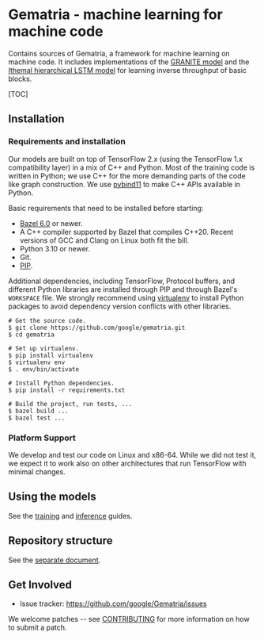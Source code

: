 # Gematria - machine learning for machine code

Contains sources of Gematria, a framework for machine learning on machine code.
It includes implementations of the
[GRANITE model](https://arxiv.org/abs/2210.03894) and the
[Ithemal hierarchical LSTM model](https://arxiv.org/abs/1808.07412) for learning
inverse throughput of basic blocks.

[TOC]

## Installation

### Requirements and installation

Our models are built on top of TensorFlow 2.x (using the TensorFlow 1.x
compatibility layer) in a mix of C++ and Python. Most of the training code is
written in Python; we use C++ for the more demanding parts of the code like
graph construction. We use [pybind11](https://github.com/pybind/pybind11) to
make C++ APIs available in Python.

Basic requirements that need to be installed before starting:

*   [Bazel 6.0](https://bazel.build) or newer.
*   A C++ compiler supported by Bazel that compiles C++20. Recent versions of
    GCC and Clang on Linux both fit the bill.
*   Python 3.10 or newer.
*   Git.
*   [PIP](https://pypi.org/project/pip/).

Additional dependencies, including TensorFlow, Protocol buffers, and different
Python libraries are installed through PIP and through Bazel's `WORKSPACE` file.
We strongly recommend using
[virtualenv](https://pypi.org/project/virtualenv/) to install Python packages to
avoid dependency version conflicts with other libraries.

```shell
# Get the source code.
$ git clone https://github.com/google/gematria.git
$ cd gematria

# Set up virtualenv.
$ pip install virtualenv
$ virtualenv env
$ . env/bin/activate

# Install Python dependencies.
$ pip install -r requirements.txt

# Build the project, run tests, ...
$ bazel build ...
$ bazel test ...
```

### Platform Support

We develop and test our code on Linux and x86-64. While we did not test it, we
expect it to work also on other architectures that run TensorFlow with minimal
changes.

## Using the models

See the [training](g3doc/training.md) and [inference](g3doc/inference-api.md)
guides.

## Repository structure

See the [separate document](g3doc/code-structure.md).

## Get Involved

*   Issue tracker: https://github.com/google/Gematria/issues

We welcome patches -- see [CONTRIBUTING](CONTRIBUTING) for more information on
how to submit a patch.
